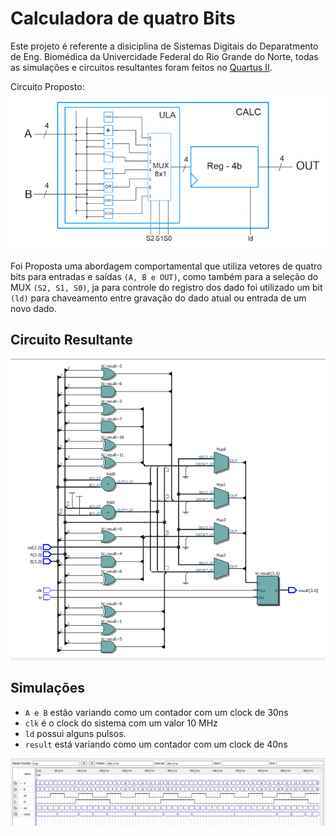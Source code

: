 # Calculadora de quatro Bits

Este projeto é referente a disiciplina de Sistemas Digitais do Deparatmento de Eng. Biomédica da Univercidade Federal do Rio Grande do Norte, todas as simulações e circuitos resultantes foram feitos no [Quartus II](https://www.intel.com/content/www/us/en/programmable/downloads/download-center.html).

Circuito Proposto:
<img src="assets/circuito.png">

Foi Proposta uma abordagem comportamental que utiliza vetores de quatro bits para entradas e saídas `(A, B e OUT)`, como também para a seleção do MUX `(S2, S1, S0)`, ja para controle do registro dos dado foi utilizado um bit `(ld)` para chaveamento entre gravação do dado atual ou entrada de um novo dado.

## Circuito Resultante

<img src="assets/rtl_viwer.png">

## Simulações

- `A e B` estão variando como um contador com um clock de 30ns
- `clk` é o clock do sistema com um valor 10 MHz
- `ld` possui alguns pulsos.
- `result` está variando como um contador com um clock de 40ns

<img src="assets/simulation.png">
